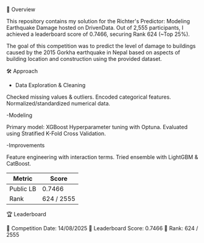 📌 Overview

This repository contains my solution for the Richter's Predictor: Modeling Earthquake Damage hosted on DrivenData.
Out of 2,555 participants, I achieved a leaderboard score of 0.7466, securing Rank 624 (~Top 25%).

The goal of this competition was to predict the level of damage to buildings caused by the 2015 Gorkha earthquake in Nepal based on aspects of building location and construction using the provided dataset.

🛠️ Approach

- Data Exploration & Cleaning

Checked missing values & outliers.
Encoded categorical features.
Normalized/standardized numerical data.

-Modeling

Primary model: XGBoost
Hyperparameter tuning with Optuna.
Evaluated using Stratified K-Fold Cross Validation.

-Improvements

Feature engineering with interaction terms.
Tried ensemble with LightGBM & CatBoost.

| Metric    | Score      |
| --------- | ---------- |
| Public LB | 0.7466     |
| Rank      | 624 / 2555 |

🏆 Leaderboard

📅 Competition Date: 14/08/2025
🏅 Leaderboard Score: 0.7466
📍 Rank: 624 / 2555


